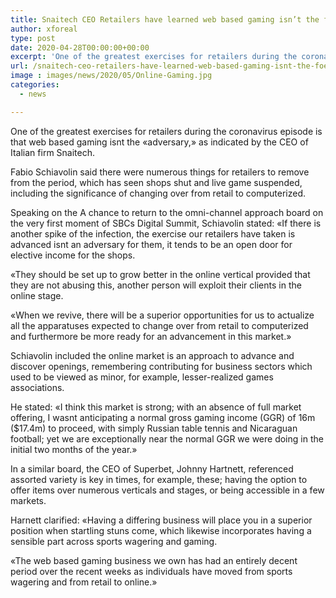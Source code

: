 ```yaml
---
title: Snaitech CEO Retailers have learned web based gaming isn’t the foe
author: xforeal 
type: post
date: 2020-04-28T00:00:00+00:00
excerpt: 'One of the greatest exercises for retailers during the coronavirus episode is that web based gaming isnt the "adversary," as indicated by the CEO of Italian firm Snaitech '
url: /snaitech-ceo-retailers-have-learned-web-based-gaming-isnt-the-foe/
image : images/news/2020/05/Online-Gaming.jpg
categories:
  - news

---
```

One of the greatest exercises for retailers during the coronavirus episode is that web based gaming isnt the &#171;adversary,&#187; as indicated by the CEO of Italian firm Snaitech. 

Fabio Schiavolin said there were numerous things for retailers to remove from the period, which has seen shops shut and live game suspended, including the significance of changing over from retail to computerized. 

Speaking on the A chance to return to the omni-channel approach board on the very first moment of SBCs Digital Summit, Schiavolin stated: &#171;If there is another spike of the infection, the exercise our retailers have taken is advanced isnt an adversary for them, it tends to be an open door for elective income for the shops. 

&#171;They should be set up to grow better in the online vertical provided that they are not abusing this, another person will exploit their clients in the online stage. 

&#171;When we revive, there will be a superior opportunities for us to actualize all the apparatuses expected to change over from retail to computerized and furthermore be more ready for an advancement in this market.&#187; 

Schiavolin included the online market is an approach to advance and discover openings, remembering contributing for business sectors which used to be viewed as minor, for example, lesser-realized games associations. 

He stated: &#171;I think this market is strong; with an absence of full market offering, I wasnt anticipating a normal gross gaming income (GGR) of 16m ($17.4m) to proceed, with simply Russian table tennis and Nicaraguan football; yet we are exceptionally near the normal GGR we were doing in the initial two months of the year.&#187; 

In a similar board, the CEO of Superbet, Johnny Hartnett, referenced assorted variety is key in times, for example, these; having the option to offer items over numerous verticals and stages, or being accessible in a few markets. 

Harnett clarified: &#171;Having a differing business will place you in a superior position when startling stuns come, which likewise incorporates having a sensible part across sports wagering and gaming. 

&#171;The web based gaming business we own has had an entirely decent period over the recent weeks as individuals have moved from sports wagering and from retail to online.&#187;